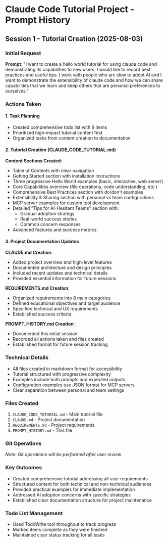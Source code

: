 # Claude Code Tutorial Project - Prompt History

## Session 1 - Tutorial Creation (2025-08-03)

### Initial Request
**Prompt**: "I want to create a hello world tutorial for using claude code and demonstrating its capabilities to new users. I would like to record best practices and useful tips. I work with people who are slow to adopt AI and I want to demonstrate the extensibility of claude code and how we can share capabilities that we learn and keep others that are personal preferences to ourselves."

### Actions Taken

#### 1. Task Planning
- Created comprehensive todo list with 9 items
- Prioritized high-impact tutorial content first
- Organized tasks from content creation to documentation

#### 2. Tutorial Creation (CLAUDE_CODE_TUTORIAL.md)
**Content Sections Created**:
- Table of Contents with clear navigation
- Getting Started section with installation instructions
- Three progressive Hello World examples (basic, interactive, web server)
- Core Capabilities overview (file operations, code understanding, etc.)
- Comprehensive Best Practices section with do/don't examples
- Extensibility & Sharing section with personal vs team configurations
- MCP server examples for custom tool development
- Detailed "Tips for AI-Hesitant Teams" section with:
  - Gradual adoption strategy
  - Real-world success stories
  - Common concern responses
- Advanced features and success metrics

#### 3. Project Documentation Updates

**CLAUDE.md Creation**:
- Added project overview and high-level features
- Documented architecture and design principles
- Included recent updates and technical details
- Provided essential information for future sessions

**REQUIREMENTS.md Creation**:
- Organized requirements into 8 main categories
- Defined educational objectives and target audience
- Specified technical and UX requirements
- Established success criteria

**PROMPT_HISTORY.md Creation**:
- Documented this initial session
- Recorded all actions taken and files created
- Established format for future session tracking

### Technical Details
- All files created in markdown format for accessibility
- Tutorial structured with progressive complexity
- Examples include both prompts and expected outputs
- Configuration examples use JSON format for MCP servers
- Clear separation between personal and team settings

### Files Created
1. `CLAUDE_CODE_TUTORIAL.md` - Main tutorial file
2. `CLAUDE.md` - Project documentation
3. `REQUIREMENTS.md` - Project requirements
4. `PROMPT_HISTORY.md` - This file

### Git Operations
*Note: Git operations will be performed after user review*

### Key Outcomes
- Created comprehensive tutorial addressing all user requirements
- Structured content for both technical and non-technical audiences
- Provided practical examples for immediate implementation
- Addressed AI adoption concerns with specific strategies
- Established clear documentation structure for project maintenance

### Todo List Management
- Used TodoWrite tool throughout to track progress
- Marked items complete as they were finished
- Maintained clear status tracking for all tasks